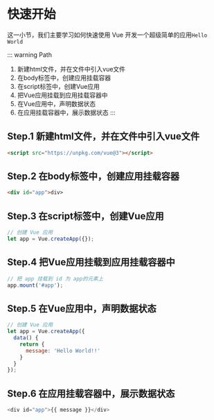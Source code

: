 # 快速开始

这一小节，我们主要学习如何快速使用 Vue 开发一个超级简单的应用`Hello World`

::: warning Path

1. 新建html文件，并在文件中引入vue文件
2. 在body标签中，创建应用挂载容器
3. 在script标签中，创建Vue应用
4. 把Vue应用挂载到应用挂载容器中
5. 在Vue应用中，声明数据状态
6. 在应用挂载容器中，展示数据状态
:::

## Step.1 新建html文件，并在文件中引入vue文件

```html
<script src="https://unpkg.com/vue@3"></script>
```

## Step.2 在body标签中，创建应用挂载容器

```html
<div id="app">div>
```

## Step.3 在script标签中，创建Vue应用

```js
// 创建 Vue 应用
let app = Vue.createApp({});
```

## Step.4 把Vue应用挂载到应用挂载容器中

```js
// 把 app 挂载到 id 为 app的元素上
app.mount('#app');
```

## Step.5 在Vue应用中，声明数据状态

```js
// 创建 Vue 应用
let app = Vue.createApp({
  data() {
    return {
      message: 'Hello World!!'
    }
  }
});
```

## Step.6 在应用挂载容器中，展示数据状态

```js
<div id="app">{{ message }}</div>
```

